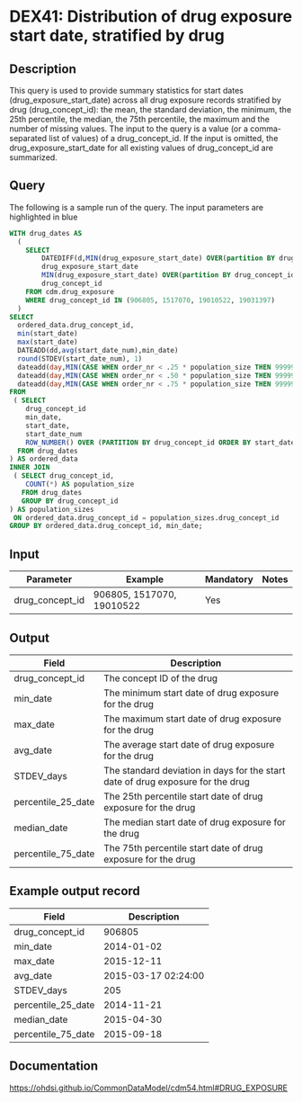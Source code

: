 <!---
Group:drug exposure
Name:DEX41 Distribution of drug exposure start date, stratified by drug
Author: Alberto Labarga
CDM Version: 5.4
-->

# DEX41: Distribution of drug exposure start date, stratified by drug

## Description
This query is used to provide summary statistics for start dates (drug_exposure_start_date) across all drug exposure records
stratified by drug (drug_concept_id): the mean, the standard deviation, the minimum, the 25th percentile, the median,
the 75th percentile, the maximum and the number of missing values. The input to the query is a value (or a comma-separated
list of values) of a drug_concept_id. If the input is omitted, the drug_exposure_start_date for all existing values of
drug_concept_id are summarized.

## Query
The following is a sample run of the query. The input parameters are highlighted in  blue

```sql
WITH drug_dates AS
  (
    SELECT
        DATEDIFF(d,MIN(drug_exposure_start_date) OVER(partition BY drug_concept_id), drug_exposure_end_date) AS start_date_num,
        drug_exposure_start_date                                                                             AS start_date,
        MIN(drug_exposure_start_date) OVER(partition BY drug_concept_id)                                     AS min_date,
        drug_concept_id                                                                                      AS drug_concept_id
    FROM cdm.drug_exposure
    WHERE drug_concept_id IN (906805, 1517070, 19010522, 19031397)
  )
SELECT
  ordered_data.drug_concept_id,
  min(start_date)                                                                                AS min_date,
  max(start_date)                                                                                AS max_date,
  DATEADD(dd,avg(start_date_num),min_date)                                                       AS avg_date,
  round(STDEV(start_date_num), 1)                                                                AS STDEV_days,
  dateadd(day,MIN(CASE WHEN order_nr < .25 * population_size THEN 999999 ELSE start_date_num END),min_date) AS percentile_25_date,
  dateadd(day,MIN(CASE WHEN order_nr < .50 * population_size THEN 999999 ELSE start_date_num END),min_date) AS median_date,
  dateadd(day,MIN(CASE WHEN order_nr < .75 * population_size THEN 999999 ELSE start_date_num END),min_date) AS percentile_75_date
FROM
 ( SELECT
    drug_concept_id                                                               AS drug_concept_id,
    min_date,
    start_date,
    start_date_num                                                                AS start_date_num,
    ROW_NUMBER() OVER (PARTITION BY drug_concept_id ORDER BY start_date_num)      AS  order_nr
  FROM drug_dates
) AS ordered_data
INNER JOIN
 ( SELECT drug_concept_id,
    COUNT(*) AS population_size
   FROM drug_dates
   GROUP BY drug_concept_id
) AS population_sizes
 ON ordered_data.drug_concept_id = population_sizes.drug_concept_id
GROUP BY ordered_data.drug_concept_id, min_date;
```

## Input

|  Parameter |  Example |  Mandatory |  Notes |
| --- | --- | --- | --- |
| drug_concept_id | 906805, 1517070, 19010522 | Yes |   

## Output

|  Field |  Description |
| --- | --- |
| drug_concept_id | The concept ID of the drug |
| min_date | The minimum start date of drug exposure for the drug |
| max_date | The maximum start date of drug exposure for the drug |
| avg_date | The average start date of drug exposure for the drug |
| STDEV_days | The standard deviation in days for the start date of drug exposure for the drug |
| percentile_25_date | The 25th percentile start date of drug exposure for the drug |
| median_date | The median start date of drug exposure for the drug |
| percentile_75_date | The 75th percentile start date of drug exposure for the drug |

## Example output record
|  Field |  Description |
| --- | --- |
| drug_concept_id |  906805 |
| min_date |  2014-01-02 |
| max_date | 2015-12-11  |
| avg_date | 2015-03-17 02:24:00  |
| STDEV_days |  205 |
| percentile_25_date |  2014-11-21  |
| median_date | 2015-04-30  |
| percentile_75_date |  2015-09-18 |

## Documentation
https://ohdsi.github.io/CommonDataModel/cdm54.html#DRUG_EXPOSURE

